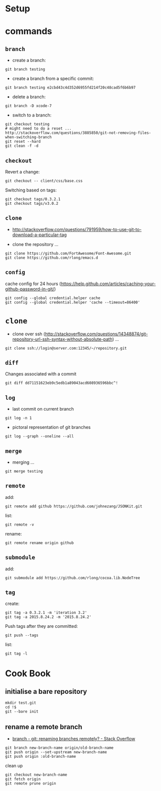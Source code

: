


Setup
=====








commands
========


`branch`
--------

* create a branch:
```
git branch testing
```

* create a branch from a specific commit:
```
git branch testing e2cbd43c4d352d6955fd214f20c48cad5f6b6b97
```

* delete a branch:
```
git branch -D xcode-7
```

* switch to a branch:
```
git checkout testing
# might need to do a reset ... http://stackoverflow.com/questions/3885850/git-not-removing-files-when-switching-branch
git reset --hard
git clean -f -d
```


`checkout`
----------

Revert a change:
```
git checkout -- client/css/base.css
```


Switching based on tags:
```
git checkout tags/0.3.2.1
git checkout tags/v3.0.2
```

`clone`
-------

* <http://stackoverflow.com/questions/791959/how-to-use-git-to-download-a-particular-tag>


* clone the repository ...
```
git clone https://github.com/FortAwesome/Font-Awesome.git
git clone https://github.com/rlong/emacs.d
```


`config`
--------


cache config for 24 hours (https://help.github.com/articles/caching-your-github-password-in-git/)

```
git config --global credential.helper cache
git config --global credential.helper 'cache --timeout=86400'
```

`clone`
=======

* clone over ssh (http://stackoverflow.com/questions/14348874/git-repository-url-ssh-syntax-without-absolute-path) ...
```
git clone ssh://login@server.com:12345/~/repository.git
```

`diff`
------


Changes associated with a commit
```
git diff dd71151623eb9c5edb1a89043acd608936596bbc^!
```

`log`
-----

* last commit on current branch
```
git log -n 1
```

* pictoral representation of git branches
```
git log --graph --oneline --all
```

`merge`
-------

* merging ...
```
git merge testing
```

`remote`
--------

add:
```
git remote add github https://github.com/johnezang/JSONKit.git
```

list:
```
git remote -v
```

rename:
```
git remote rename origin github
```


`submodule`
-----------

add:
```
git submodule add https://github.com/rlong/cocoa.lib.NodeTree
```

`tag`
-----


create:
```
git tag -a 0.3.2.1 -m 'iteration 3.2'
git tag -a 2015.8.24.2 -m '2015.8.24.2'
```

Push tags after they are committed:
```
git push --tags
```

list:
```
git tag -l
```


Cook Book
=========

initialise a bare repository
----------------------------

```
mkdir test.git
cd !$
git --bare init
```

rename a remote branch
----------------------

* [branch - git: renaming branches remotely? - Stack Overflow](https://stackoverflow.com/questions/4753888/git-renaming-branches-remotely)

```
git branch new-branch-name origin/old-branch-name
git push origin --set-upstream new-branch-name
git push origin :old-branch-name
```

clean up
```
git checkout new-branch-name
git fetch origin
git remote prune origin
```
